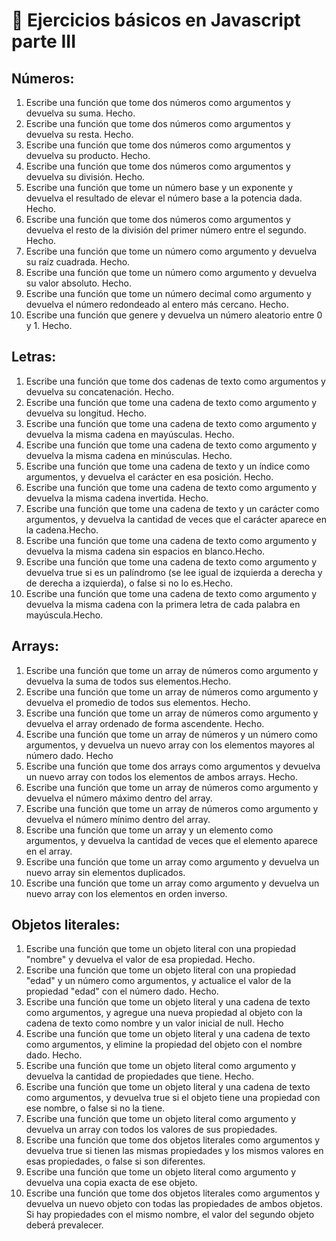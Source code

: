 # 🎠 Ejercicios básicos en Javascript parte III

## Números:

1. Escribe una función que tome dos números como argumentos y devuelva su suma. Hecho.
2. Escribe una función que tome dos números como argumentos y devuelva su resta. Hecho. 
3. Escribe una función que tome dos números como argumentos y devuelva su producto. Hecho.
4. Escribe una función que tome dos números como argumentos y devuelva su división. Hecho.
5. Escribe una función que tome un número base y un exponente y devuelva el resultado de elevar el número base a la potencia dada. Hecho.
6. Escribe una función que tome dos números como argumentos y devuelva el resto de la división del primer número entre el segundo. Hecho.
7. Escribe una función que tome un número como argumento y devuelva su raíz cuadrada. Hecho.
8. Escribe una función que tome un número como argumento y devuelva su valor absoluto. Hecho.
9. Escribe una función que tome un número decimal como argumento y devuelva el número redondeado al entero más cercano. Hecho.
10. Escribe una función que genere y devuelva un número aleatorio entre 0 y 1. Hecho.


## Letras:

1. Escribe una función que tome dos cadenas de texto como argumentos y devuelva su concatenación. Hecho.
2. Escribe una función que tome una cadena de texto como argumento y devuelva su longitud. Hecho.
3. Escribe una función que tome una cadena de texto como argumento y devuelva la misma cadena en mayúsculas. Hecho.
4. Escribe una función que tome una cadena de texto como argumento y devuelva la misma cadena en minúsculas. Hecho.
5. Escribe una función que tome una cadena de texto y un índice como argumentos, y devuelva el carácter en esa posición. Hecho.
6. Escribe una función que tome una cadena de texto como argumento y devuelva la misma cadena invertida. Hecho.
7. Escribe una función que tome una cadena de texto y un carácter como argumentos, y devuelva la cantidad de veces que el carácter aparece en la cadena.Hecho.
8. Escribe una función que tome una cadena de texto como argumento y devuelva la misma cadena sin espacios en blanco.Hecho.
9. Escribe una función que tome una cadena de texto como argumento y devuelva true si es un palíndromo (se lee igual de izquierda a derecha y de derecha a izquierda), o false si no lo es.Hecho.
10. Escribe una función que tome una cadena de texto como argumento y devuelva la misma cadena con la primera letra de cada palabra en mayúscula.Hecho.


## Arrays:

1. Escribe una función que tome un array de números como argumento y devuelva la suma de todos sus elementos.Hecho.
2. Escribe una función que tome un array de números como argumento y devuelva el promedio de todos sus elementos. Hecho.
3. Escribe una función que tome un array de números como argumento y devuelva el array ordenado de forma ascendente. Hecho.
4. Escribe una función que tome un array de números y un número como argumentos, y devuelva un nuevo array con los elementos mayores al número dado. Hecho
5. Escribe una función que tome dos arrays como argumentos y devuelva un nuevo array con todos los elementos de ambos arrays. Hecho.
6. Escribe una función que tome un array de números como argumento y devuelva el número máximo dentro del array.
7. Escribe una función que tome un array de números como argumento y devuelva el número mínimo dentro del array.
8. Escribe una función que tome un array y un elemento como argumentos, y devuelva la cantidad de veces que el elemento aparece en el array.
9. Escribe una función que tome un array como argumento y devuelva un nuevo array sin elementos duplicados.
10. Escribe una función que tome un array como argumento y devuelva un nuevo array con los elementos en orden inverso.

## Objetos literales:

1. Escribe una función que tome un objeto literal con una propiedad "nombre" y devuelva el valor de esa propiedad. Hecho.
2. Escribe una función que tome un objeto literal con una propiedad "edad" y un número como argumentos, y actualice el valor de la propiedad "edad" con el número dado. Hecho.
3. Escribe una función que tome un objeto literal y una cadena de texto como argumentos, y agregue una nueva propiedad al objeto con la cadena de texto como nombre y un valor inicial de null. Hecho
4. Escribe una función que tome un objeto literal y una cadena de texto como argumentos, y elimine la propiedad del objeto con el nombre dado. Hecho.
5. Escribe una función que tome un objeto literal como argumento y devuelva la cantidad de propiedades que tiene. Hecho.
6. Escribe una función que tome un objeto literal y una cadena de texto como argumentos, y devuelva true si el objeto tiene una propiedad con ese nombre, o false si no la tiene.
7. Escribe una función que tome un objeto literal como argumento y devuelva un array con todos los valores de sus propiedades.
8. Escribe una función que tome dos objetos literales como argumentos y devuelva true si tienen las mismas propiedades y los mismos valores en esas propiedades, o false si son diferentes.
9. Escribe una función que tome un objeto literal como argumento y devuelva una copia exacta de ese objeto.
10. Escribe una función que tome dos objetos literales como argumentos y devuelva un nuevo objeto con todas las propiedades de ambos objetos. Si hay propiedades con el mismo nombre, el valor del segundo objeto deberá prevalecer.
